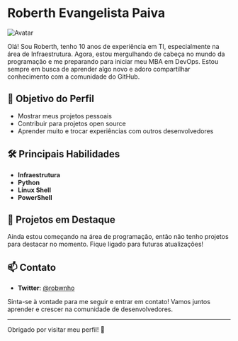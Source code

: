 # Roberth Evangelista Paiva

![Avatar](https://encrypted-tbn0.gstatic.com/images?q=tbn:ANd9GcQxTSz_nr7OuI553CEwpYlKW11Su8T4CTZ6lw&s)

Olá! Sou Roberth, tenho 10 anos de experiência em TI, especialmente na área de Infraestrutura. Agora, estou mergulhando de cabeça no mundo da programação e me preparando para iniciar meu MBA em DevOps. Estou sempre em busca de aprender algo novo e adoro compartilhar conhecimento com a comunidade do GitHub.

## 🚀 Objetivo do Perfil

- Mostrar meus projetos pessoais
- Contribuir para projetos open source
- Aprender muito e trocar experiências com outros desenvolvedores

## 🛠️ Principais Habilidades

- **Infraestrutura**
- **Python**
- **Linux Shell**
- **PowerShell**

## 🌱 Projetos em Destaque

Ainda estou começando na área de programação, então não tenho projetos para destacar no momento. Fique ligado para futuras atualizações!

## 📫 Contato

- **Twitter**: [@robwnho](https://x.com/robwnho)

Sinta-se à vontade para me seguir e entrar em contato! Vamos juntos aprender e crescer na comunidade de desenvolvedores.

---

Obrigado por visitar meu perfil! 🚀
